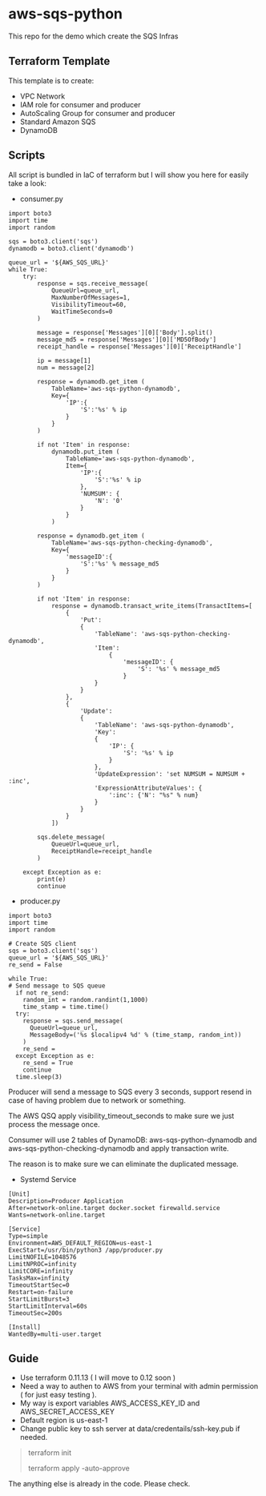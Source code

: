 # aws-sqs-python

This repo for the demo which create the SQS Infras

## Terraform Template 
This template is to create:
* VPC Network
* IAM role for consumer and producer 
* AutoScaling Group for consumer and producer 
* Standard Amazon SQS
* DynamoDB

## Scripts

All script is bundled in IaC of terraform but I will show you here for easily take a look:

* consumer.py

```
import boto3
import time
import random

sqs = boto3.client('sqs')
dynamodb = boto3.client('dynamodb')

queue_url = '${AWS_SQS_URL}'
while True:
	try:
		response = sqs.receive_message(
		    QueueUrl=queue_url,
		    MaxNumberOfMessages=1,
		    VisibilityTimeout=60,
		    WaitTimeSeconds=0
		)

		message = response['Messages'][0]['Body'].split()
		message_md5 = response['Messages'][0]['MD5OfBody']
		receipt_handle = response['Messages'][0]['ReceiptHandle']

		ip = message[1]
		num = message[2]

		response = dynamodb.get_item (
			TableName='aws-sqs-python-dynamodb', 
			Key={
				'IP':{
					'S':'%s' % ip
				} 
			}
		)

		if not 'Item' in response:
			dynamodb.put_item (
				TableName='aws-sqs-python-dynamodb', 
				Item={
					'IP':{
						'S':'%s' % ip
					},
					'NUMSUM': {
						'N': '0'
					}
				}
			)

		response = dynamodb.get_item (
			TableName='aws-sqs-python-checking-dynamodb', 
			Key={
				'messageID':{
					'S':'%s' % message_md5
				} 
			}
		)

		if not 'Item' in response:
			response = dynamodb.transact_write_items(TransactItems=[
				{
					'Put': 
					{
						'TableName': 'aws-sqs-python-checking-dynamodb',
						'Item': 
							{
								'messageID': {
									'S': '%s' % message_md5
								}
						}
					}
				},
				{
					'Update': 
					{
						'TableName': 'aws-sqs-python-dynamodb',
						'Key': 
						{
							'IP': {
								'S': '%s' % ip
							}
						},
						'UpdateExpression': 'set NUMSUM = NUMSUM + :inc',
						'ExpressionAttributeValues': {
							':inc': {'N': "%s" % num}
			            }
					}
				}
			])

		sqs.delete_message(
		    QueueUrl=queue_url,
		    ReceiptHandle=receipt_handle
		)

	except Exception as e:
		print(e)
		continue
```

* producer.py

```
import boto3
import time
import random

# Create SQS client
sqs = boto3.client('sqs')
queue_url = '${AWS_SQS_URL}'
re_send = False

while True:
# Send message to SQS queue
  if not re_send:
    random_int = random.randint(1,1000)
    time_stamp = time.time()
  try:
    response = sqs.send_message(
      QueueUrl=queue_url,
      MessageBody=('%s $localipv4 %d' % (time_stamp, random_int))
    )
    re_send = 
  except Exception as e:
    re_send = True
    continue
  time.sleep(3)

```

Producer will send a message to SQS every 3 seconds, support resend in case of having problem due to network or something.

The AWS QSQ apply visibility_timeout_seconds to make sure we just process the message once. 

Consumer will use 2 tables of DynamoDB: aws-sqs-python-dynamodb and aws-sqs-python-checking-dynamodb and apply transaction write.

The reason is to make sure we can eliminate the duplicated message.

* Systemd Service 

```
[Unit]
Description=Producer Application
After=network-online.target docker.socket firewalld.service
Wants=network-online.target

[Service]
Type=simple
Environment=AWS_DEFAULT_REGION=us-east-1
ExecStart=/usr/bin/python3 /app/producer.py
LimitNOFILE=1048576
LimitNPROC=infinity
LimitCORE=infinity
TasksMax=infinity
TimeoutStartSec=0
Restart=on-failure
StartLimitBurst=3
StartLimitInterval=60s
TimeoutSec=200s

[Install]
WantedBy=multi-user.target
```

## Guide 

* Use terraform 0.11.13 ( I will move to 0.12 soon )
* Need a way to authen to AWS from your terminal with admin permission ( for just easy testing ). 
* My way is export variables AWS_ACCESS_KEY_ID and AWS_SECRET_ACCESS_KEY
* Default region is us-east-1
* Change public key to ssh server at data/credentails/ssh-key.pub if needed.

> terraform init
> 
> terraform apply -auto-approve

The anything else is already in the code. Please check. 

